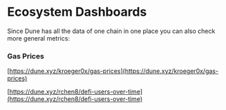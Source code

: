 # Ecosystem Dashboards

Since Dune has all the data of one chain in one place you can also check more general metrics:  


### Gas Prices



  
[https://dune.xyz/kroeger0x/gas-prices](https://dune.xyz/kroeger0x/gas-prices)  
  
[https://dune.xyz/rchen8/defi-users-over-time](https://dune.xyz/rchen8/defi-users-over-time)

